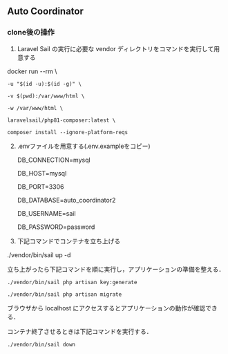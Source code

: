 ## Auto Coordinator

### clone後の操作

1. Laravel Sail の実行に必要な vendor ディレクトリをコマンドを実行して用意する

docker run --rm \

    -u "$(id -u):$(id -g)" \
    
    -v $(pwd):/var/www/html \
    
    -w /var/www/html \
    
    laravelsail/php81-composer:latest \
    
    composer install --ignore-platform-reqs
  



2. .envファイルを用意する(.env.exampleをコピー)

    DB_CONNECTION=mysql

    DB_HOST=mysql

    DB_PORT=3306

    DB_DATABASE=auto_coordinator2

    DB_USERNAME=sail

    DB_PASSWORD=password




3. 下記コマンドでコンテナを立ち上げる


./vendor/bin/sail up -d

立ち上がったら下記コマンドを順に実行し，アプリケーションの準備を整える．


    ./vendor/bin/sail php artisan key:generate

    ./vendor/bin/sail php artisan migrate

ブラウザから localhost にアクセスするとアプリケーションの動作が確認できる．

コンテナ終了させるときは下記コマンドを実行する．


    ./vendor/bin/sail down
